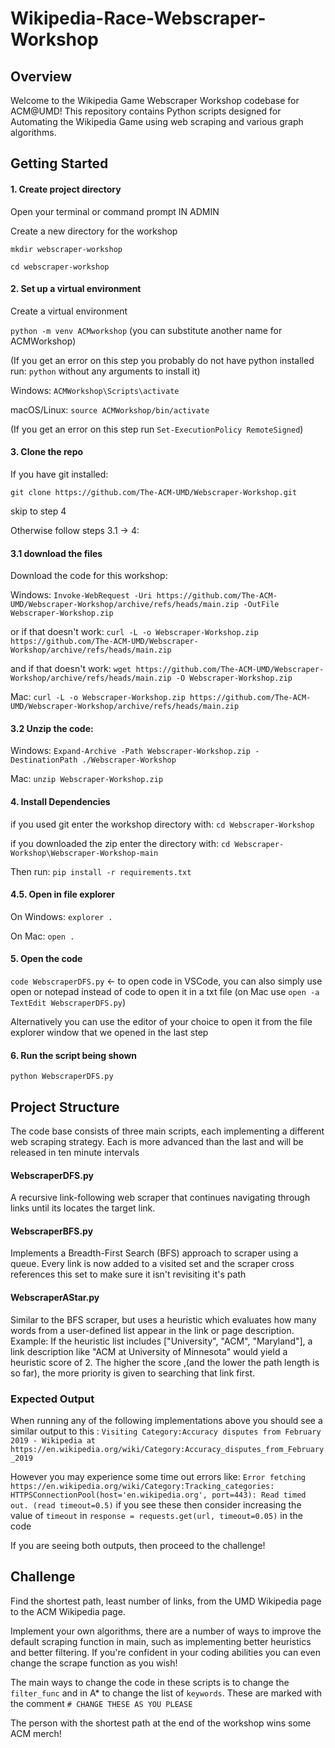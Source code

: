 # Wikipedia-Race-Webscraper-Workshop

## Overview
Welcome to the Wikipedia Game Webscraper Workshop codebase for ACM@UMD! This repository contains Python scripts designed for Automating the Wikipedia Game using web scraping and various graph algorithms.

## Getting Started
#### 1. Create project directory
Open your terminal or command prompt IN ADMIN

Create a new directory for the workshop

`mkdir webscraper-workshop`

`cd webscraper-workshop`

#### 2. Set up a virtual environment
Create a virtual environment 

`python -m venv ACMworkshop` (you can substitute another name for ACMWorkshop)

(If you get an error on this step you probably do not have python installed run: `python` without any arguments to install it)

Windows: `ACMWorkshop\Scripts\activate`

macOS/Linux: `source ACMWorkshop/bin/activate`

(If you get an error on this step run `Set-ExecutionPolicy RemoteSigned`)

#### 3. Clone the repo

If you have git installed: 

`git clone https://github.com/The-ACM-UMD/Webscraper-Workshop.git`

skip to step 4

Otherwise follow steps 3.1 -> 4:

#### 3.1 download the files

Download the code for this workshop: 

Windows: `Invoke-WebRequest -Uri https://github.com/The-ACM-UMD/Webscraper-Workshop/archive/refs/heads/main.zip -OutFile Webscraper-Workshop.zip` 

or if that doesn't work: `curl -L -o Webscraper-Workshop.zip https://github.com/The-ACM-UMD/Webscraper-Workshop/archive/refs/heads/main.zip`

and if that doesn't work: `wget https://github.com/The-ACM-UMD/Webscraper-Workshop/archive/refs/heads/main.zip -O Webscraper-Workshop.zip`

Mac: `curl -L -o Webscraper-Workshop.zip https://github.com/The-ACM-UMD/Webscraper-Workshop/archive/refs/heads/main.zip`

#### 3.2 Unzip the code:

Windows: `Expand-Archive -Path Webscraper-Workshop.zip -DestinationPath ./Webscraper-Workshop`

Mac: `unzip Webscraper-Workshop.zip`

#### 4. Install Dependencies

if you used git enter the workshop directory with: `cd Webscraper-Workshop`

if you downloaded the zip enter the directory with: `cd Webscraper-Workshop\Webscraper-Workshop-main`

Then run: `pip install -r requirements.txt`

#### 4.5. Open in file explorer
On Windows: `explorer .`

On Mac: `open .`

#### 5. Open the code
`code WebscraperDFS.py` <- to open code in VSCode, you can also simply use open or notepad instead of code to open it in a txt file (on Mac use `open -a TextEdit WebscraperDFS.py`)

Alternatively you can use the editor of your choice to open it from the file explorer window that we opened in the last step

#### 6. Run the script being shown
`python WebscraperDFS.py`

## Project Structure
The code base consists of three main scripts, each implementing a different web scraping strategy. Each is more advanced than the last and will be released in ten minute intervals
#### WebscraperDFS.py
A recursive link-following web scraper that continues navigating through links until its locates the target link. 
#### WebscraperBFS.py 
Implements a Breadth-First Search (BFS) approach to scraper using a queue.
Every link is now added to a visited set and the scraper cross references this set to make sure it isn't revisiting it's path
#### WebscraperAStar.py
Similar to the BFS scraper, but uses a heuristic which evaluates how many words from a user-defined list appear in the link or page description.
Example: If the heuristic list includes ["University", "ACM", "Maryland"], a link description like "ACM at University of Minnesota" would yield a heuristic score of 2. The higher the score ,(and the lower the path length is so far), the more priority is given to searching that link first.

### Expected Output
When running any of the following implementations above you should see a similar output to this :
`Visiting Category:Accuracy disputes from February 2019 - Wikipedia at https://en.wikipedia.org/wiki/Category:Accuracy_disputes_from_February_2019`

However you may experience some time out errors like: 
`Error fetching https://en.wikipedia.org/wiki/Category:Tracking_categories: HTTPSConnectionPool(host='en.wikipedia.org', port=443): Read timed out. (read timeout=0.5)` if you see these then consider increasing the value of `timeout` in `response = requests.get(url, timeout=0.05)` in the code

If you are seeing both outputs, then proceed to the challenge!

## Challenge
Find the shortest path, least number of links, from the UMD Wikipedia page to the ACM Wikipedia page.

Implement your own algorithms, there are a number of ways to improve the default scraping function in main, such as implementing better heuristics and better filtering. If you're confident in your coding abilities you can even change the scrape function as you wish!

The main ways to change the code in these scripts is to change the `filter_func` and in A* to change the list of `keywords`. These are marked with the comment `# CHANGE THESE AS YOU PLEASE`

The person with the shortest path at the end of the workshop wins some ACM merch!
